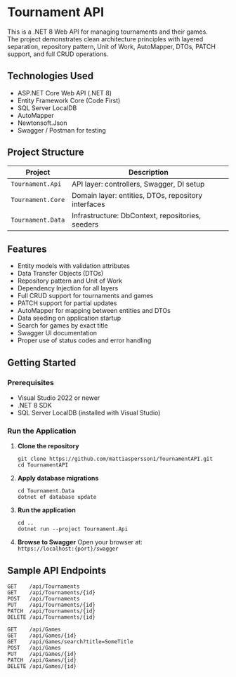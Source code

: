 # Tournament API

This is a .NET 8 Web API for managing tournaments and their games.  
The project demonstrates clean architecture principles with layered separation, repository pattern, Unit of Work, AutoMapper, DTOs, PATCH support, and full CRUD operations.

## Technologies Used

- ASP.NET Core Web API (.NET 8)
- Entity Framework Core (Code First)
- SQL Server LocalDB
- AutoMapper
- Newtonsoft.Json
- Swagger / Postman for testing

## Project Structure

| Project             | Description                                      |
|---------------------|--------------------------------------------------|
| `Tournament.Api`    | API layer: controllers, Swagger, DI setup        |
| `Tournament.Core`   | Domain layer: entities, DTOs, repository interfaces |
| `Tournament.Data`   | Infrastructure: DbContext, repositories, seeders |

## Features

- Entity models with validation attributes
- Data Transfer Objects (DTOs)
- Repository pattern and Unit of Work
- Dependency Injection for all layers
- Full CRUD support for tournaments and games
- PATCH support for partial updates
- AutoMapper for mapping between entities and DTOs
- Data seeding on application startup
- Search for games by exact title
- Swagger UI documentation
- Proper use of status codes and error handling

## Getting Started

### Prerequisites

- Visual Studio 2022 or newer
- .NET 8 SDK
- SQL Server LocalDB (installed with Visual Studio)

### Run the Application

1. **Clone the repository**
   ```
   git clone https://github.com/mattiaspersson1/TournamentAPI.git
   cd TournamentAPI
   ```

2. **Apply database migrations**
   ```
   cd Tournament.Data
   dotnet ef database update
   ```

3. **Run the application**
   ```
   cd ..
   dotnet run --project Tournament.Api
   ```

4. **Browse to Swagger**
   Open your browser at:  
   `https://localhost:{port}/swagger`

## Sample API Endpoints

```
GET    /api/Tournaments
GET    /api/Tournaments/{id}
POST   /api/Tournaments
PUT    /api/Tournaments/{id}
PATCH  /api/Tournaments/{id}
DELETE /api/Tournaments/{id}

GET    /api/Games
GET    /api/Games/{id}
GET    /api/Games/search?title=SomeTitle
POST   /api/Games
PUT    /api/Games/{id}
PATCH  /api/Games/{id}
DELETE /api/Games/{id}
```
